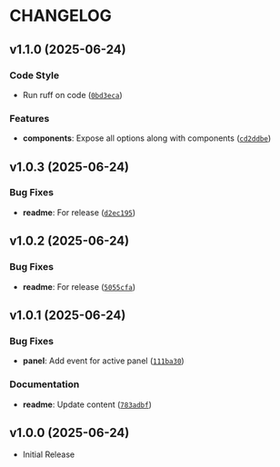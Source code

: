 # CHANGELOG

<!-- version list -->

## v1.1.0 (2025-06-24)

### Code Style

- Run ruff on code
  ([`0bd3eca`](https://github.com/Kitware/trame-dockview/commit/0bd3eca7971f346a1627b413495be4baf9a73ebd))

### Features

- **components**: Expose all options along with components
  ([`cd2ddbe`](https://github.com/Kitware/trame-dockview/commit/cd2ddbeb9a6aaa424065cabe66d3a859ba8010bb))


## v1.0.3 (2025-06-24)

### Bug Fixes

- **readme**: For release
  ([`d2ec195`](https://github.com/Kitware/trame-dockview/commit/d2ec195fd80de51a72cbab4f707f6c3bbd638d56))


## v1.0.2 (2025-06-24)

### Bug Fixes

- **readme**: For release
  ([`5055cfa`](https://github.com/Kitware/trame-dockview/commit/5055cfa92800a018ac3b979b69a760a504802bfb))


## v1.0.1 (2025-06-24)

### Bug Fixes

- **panel**: Add event for active panel
  ([`111ba30`](https://github.com/Kitware/trame-dockview/commit/111ba304ee0a82a6820d52a3aa0c8c4a15e01f2d))

### Documentation

- **readme**: Update content
  ([`783adbf`](https://github.com/Kitware/trame-dockview/commit/783adbfa49d104444ef1fef85639ab0befd9c8c0))


## v1.0.0 (2025-06-24)

- Initial Release
